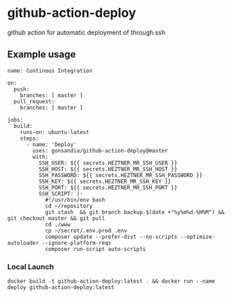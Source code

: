 # github-action-deploy
github action for automatic deployment of through ssh

## Example usage

    name: Continous Integration

    on:
      push:
        branches: [ master ]
      pull_request:
        branches: [ master ]

    jobs:
      build:
        runs-on: ubuntu-latest
        steps:
          - name: 'Deploy'
            uses: gonsandia/github-action-deploy@master
            with:
              SSH_USER: ${{ secrets.HEZTNER_MR_SSH_USER }}
              SSH_HOST: ${{ secrets.HEZTNER_MR_SSH_HOST }}
              SSH_PASSWORD: ${{ secrets.HEZTNER_MR_SSH_PASSWORD }}
              SSH_KEY: ${{ secrets.HEZTNER_MR_SSH_KEY }}
              SSH_PORT: ${{ secrets.HEZTNER_MR_SSH_PORT }}
              SSH_SCRIPT: |-
                #!/usr/bin/env bash
                cd ~/repository
                git stash  && git branch backup-$(date +"%y%m%d-%H%M") && git checkout master && git pull
                cd ./www
                cp ~/secret/.env.prod .env
                composer update --prefer-dist --no-scripts --optimize-autoloader --ignore-platform-reqs
                composer run-script auto-scripts

### Local Launch

    docker build -t github-action-deploy:latest . && docker run --name deploy github-action-deploy:latest 
